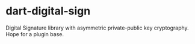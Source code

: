 # dart-digital-sign
Digital Signature library with asymmetric private-public key cryptography. Hope for a plugin base.
